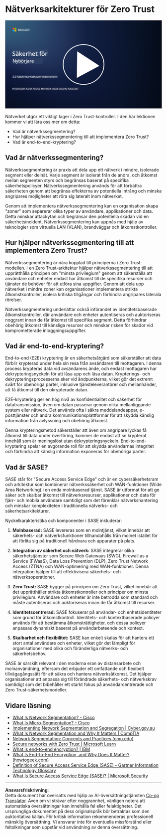 <!--
CO_OP_TRANSLATOR_METADATA:
{
  "original_hash": "680d6e14d9d33fc471c22f44679713f8",
  "translation_date": "2025-09-04T00:38:26+00:00",
  "source_file": "3.2 Networking zero trust architecture.md",
  "language_code": "sv"
}
-->
# Nätverksarkitekturer för Zero Trust

[![Titta på videon](../../translated_images/3-2_placeholder.b52521a0e93e0e122f19dfbd676c836d3d527c6de1bb28fd7643aa518eae6631.sv.png)](https://learn-video.azurefd.net/vod/player?id=9f425fdb-1c53-4e67-b550-68bdac35df45)

Nätverket utgör ett viktigt lager i Zero Trust-kontroller. I den här lektionen kommer vi att lära oss mer om detta:

 - Vad är nätverkssegmentering? 
 - Hur hjälper nätverkssegmentering till att implementera Zero Trust? 
 - Vad är end-to-end-kryptering?

## Vad är nätverkssegmentering?

Nätverkssegmentering är praxis att dela upp ett nätverk i mindre, isolerade segment eller delnät. Varje segment är isolerat från de andra, och åtkomst mellan segmenten styrs och begränsas baserat på specifika säkerhetspolicyer. Nätverkssegmentering används för att förbättra säkerheten genom att begränsa effekterna av potentiella intrång och minska angripares möjligheter att röra sig lateralt inom nätverket.

Genom att implementera nätverkssegmentering kan en organisation skapa "zoner" som separerar olika typer av användare, applikationer och data. Detta minskar attackytan och begränsar den potentiella skadan vid en säkerhetsincident. Nätverkssegmentering kan uppnås med hjälp av teknologier som virtuella LAN (VLAN), brandväggar och åtkomstkontroller.

## Hur hjälper nätverkssegmentering till att implementera Zero Trust?

Nätverkssegmentering är nära kopplad till principerna i Zero Trust-modellen. I en Zero Trust-arkitektur hjälper nätverkssegmentering till att upprätthålla principen om "minsta privilegium" genom att säkerställa att användare och enheter endast har åtkomst till de specifika resurser och tjänster de behöver för att utföra sina uppgifter. Genom att dela upp nätverket i mindre zoner kan organisationer implementera strikta åtkomstkontroller, isolera kritiska tillgångar och förhindra angripares laterala rörelser.

Nätverkssegmentering underlättar också införandet av identitetsbaserade åtkomstkontroller, där användare och enheter autentiseras och auktoriseras noggrant innan de får åtkomst till specifika segment. Detta förhindrar obehörig åtkomst till känsliga resurser och minskar risken för skador vid komprometterade inloggningsuppgifter.

## Vad är end-to-end-kryptering?

End-to-end (E2E) kryptering är en säkerhetsåtgärd som säkerställer att data förblir krypterad under hela sin resa från avsändaren till mottagaren. I denna process krypteras data vid avsändarens ände, och endast mottagaren har dekrypteringsnyckeln för att låsa upp och läsa datan. Krypterings- och dekrypteringsprocesserna sker vid ändpunkterna, vilket gör det extremt svårt för obehöriga parter, inklusive tjänsteleverantörer och mellanhänder, att få åtkomst till den okrypterade datan.

E2E-kryptering ger en hög nivå av konfidentialitet och säkerhet för datatransmission, även om datan passerar genom olika mellanliggande system eller nätverk. Det används ofta i säkra meddelandeappar, e-posttjänster och andra kommunikationsplattformar för att skydda känslig information från avlyssning och obehörig åtkomst.

Denna krypteringsmetod säkerställer att även om angripare lyckas få åtkomst till data under överföring, kommer de endast att se krypterat innehåll som är meningslöst utan dekrypteringsnyckeln. End-to-end-kryptering spelar en avgörande roll för att skydda användarnas integritet och förhindra att känslig information exponeras för obehöriga parter.

## Vad är SASE?

SASE står för "Secure Access Service Edge" och är en cybersäkerhetsram och arkitektur som kombinerar nätverkssäkerhet och WAN-funktioner (Wide Area Networking) i en enda molnbaserad tjänst. SASE är utformat för att ge säker och skalbar åtkomst till nätverksresurser, applikationer och data för fjärr- och mobila användare samtidigt som det förenklar nätverkshantering och minskar komplexiteten i traditionella nätverks- och säkerhetsarkitekturer.

Nyckelkarakteristika och komponenter i SASE inkluderar:

1.  **Molnbaserad:** SASE levereras som en molntjänst, vilket innebär att säkerhets- och nätverksfunktioner tillhandahålls från molnet istället för att förlita sig på traditionell hårdvara och apparater på plats.
    
2.  **Integration av säkerhet och nätverk:** SASE integrerar olika säkerhetstjänster som Secure Web Gateways (SWG), Firewall as a Service (FWaaS), Data Loss Prevention (DLP), Zero Trust Network Access (ZTNA) och WAN-optimering med WAN-funktioner. Denna integration hjälper till att effektivisera säkerhets- och nätverksoperationer.
    
3.  **Zero Trust:** SASE bygger på principen om Zero Trust, vilket innebär att det upprätthåller strikta åtkomstkontroller och principer om minsta privilegium. Användare och enheter är inte betrodda som standard och måste autentiseras och auktoriseras innan de får åtkomst till resurser.
    
4.  **Identitetscentrerad:** SASE fokuserar på användar- och enhetsidentiteter som grund för åtkomstkontroll. Identitets- och kontextbaserade policyer används för att bestämma åtkomsträttigheter, och dessa policyer anpassas dynamiskt baserat på användarbeteende och kontext.
    
5.  **Skalbarhet och flexibilitet:** SASE kan enkelt skalas för att hantera ett stort antal användare och enheter, vilket gör det lämpligt för organisationer med olika och föränderliga nätverks- och säkerhetsbehov.
   

SASE är särskilt relevant i den moderna eran av distansarbete och molnanvändning, eftersom det erbjuder ett omfattande och flexibelt tillvägagångssätt för att säkra och hantera nätverksåtkomst. Det hjälper organisationer att anpassa sig till förändrade säkerhets- och nätverkskrav samtidigt som det bibehåller ett starkt fokus på användarcentrerade och Zero Trust-säkerhetsmodeller.

## Vidare läsning

- [What Is Network Segmentation? - Cisco](https://www.cisco.com/c/en/us/products/security/what-is-network-segmentation.html#~benefits)
- [What Is Micro-Segmentation? - Cisco](https://www.cisco.com/c/en/us/products/security/what-is-microsegmentation.html)
- [Implementing Network Segmentation and Segregation | Cyber.gov.au](https://www.cyber.gov.au/resources-business-and-government/maintaining-devices-and-systems/system-hardening-and-administration/network-hardening/implementing-network-segmentation-and-segregation)
- [What Is Network Segmentation and Why It Matters | CompTIA](https://www.comptia.org/blog/security-awareness-training-network-segmentation)
- [Network Segmentation: Concepts and Practices (cmu.edu)](https://insights.sei.cmu.edu/blog/network-segmentation-concepts-and-practices/)
- [Secure networks with Zero Trust | Microsoft Learn](https://learn.microsoft.com/security/zero-trust/deploy/networks?WT.mc_id=academic-96948-sayoung)
- [What is end-to-end encryption? | IBM](https://www.ibm.com/topics/end-to-end-encryption)
- [What Is End-to-End Encryption, and Why Does It Matter? (howtogeek.com)](https://www.howtogeek.com/711656/what-is-end-to-end-encryption-and-why-does-it-matter/)
-  [Definition of Secure Access Service Edge (SASE) - Gartner Information Technology Glossary](https://www.gartner.com/en/information-technology/glossary/secure-access-service-edge-sase)
- [What Is Secure Access Service Edge (SASE)? | Microsoft Security](https://www.microsoft.com/security/business/security-101/what-is-sase?WT.mc_id=academic-96948-sayoung)

---

**Ansvarsfriskrivning**:  
Detta dokument har översatts med hjälp av AI-översättningstjänsten [Co-op Translator](https://github.com/Azure/co-op-translator). Även om vi strävar efter noggrannhet, vänligen notera att automatiska översättningar kan innehålla fel eller felaktigheter. Det ursprungliga dokumentet på dess originalspråk bör betraktas som den auktoritativa källan. För kritisk information rekommenderas professionell mänsklig översättning. Vi ansvarar inte för eventuella missförstånd eller feltolkningar som uppstår vid användning av denna översättning.